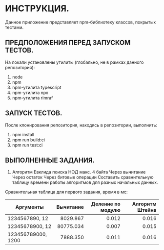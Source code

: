 # ИНСТРУКЦИЯ.
Данное приложение представляет npm-библиотеку классов, покрытых тестами.

## ПРЕДПОЛОЖЕНИЯ ПЕРЕД ЗАПУСКОМ ТЕСТОВ.
На локали установлены утилиты (глобально, не в рамках данного репозитория):
1. node 
2. npm
3. npm-утилита typescript
4. npm-утилита npx
5. npm-утилита rimraf

## ЗАПУСК ТЕСТОВ.
После клонирования репозитория, находясь в репозитории, выполнить:
1. npm install
2. npm run build:ci
3. npm run test:ci

## ВЫПОЛНЕННЫЕ ЗАДАНИЯ.
1. Алгоритм Евклида поиска НОД макс. 4 байта
    Через вычитание
    Через остаток
    Через битовые операции
    Составить сравнительную таблицу времени работы алгоритмов для разных начальных данных.

Сравнительная таблица для первого задания, время в мс:

Аргументы|Вычитание|Деление по модулю|Алгоритм Штейна|
---|---:|---:|---:|
1234567890, 12|8029.867|0.012|0.016
12345678900, 12|80775.034|0.007|0.015
123456789000, 1200|7888.350|0.011|0.016
